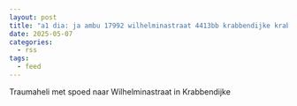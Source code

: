 ```yaml
---
layout: post
title: "a1 dia: ja ambu 17992 wilhelminastraat 4413bb krabbendijke krabdk bon 67728"
date: 2025-05-07
categories: 
  - rss
tags: 
  - feed
---
```


Traumaheli met spoed naar Wilhelminastraat in Krabbendijke
